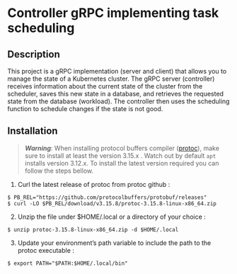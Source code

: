 # Controller gRPC implementing task scheduling

## Description

This project is a gRPC implementation (server and client) that allows you to manage the state of a Kubernetes cluster. The gRPC server (controller) receives information about the current state of the cluster from the scheduler, saves this new state in a database, and retrieves the requested state from the database (workload). The controller then uses the scheduling function to schedule changes if the state is not good.

## Installation

>**_Warning_**: When installing protocol buffers compiler ([protoc](https://grpc.io/docs/protoc-installation/)), make sure to install at least the version 3.15.x . Watch out by default `apt` installs version 3.12.x. To install the latest version required you can follow the steps bellow.

1. Curl the latest release of protoc from protoc github :
```
$ PB_REL="https://github.com/protocolbuffers/protobuf/releases"
$ curl -LO $PB_REL/download/v3.15.8/protoc-3.15.8-linux-x86_64.zip
```

2. Unzip the file under $HOME/.local or a directory of your choice :

```
$ unzip protoc-3.15.8-linux-x86_64.zip -d $HOME/.local
```
3. Update your environment’s path variable to include the path to the protoc executable :

```
$ export PATH="$PATH:$HOME/.local/bin"
```